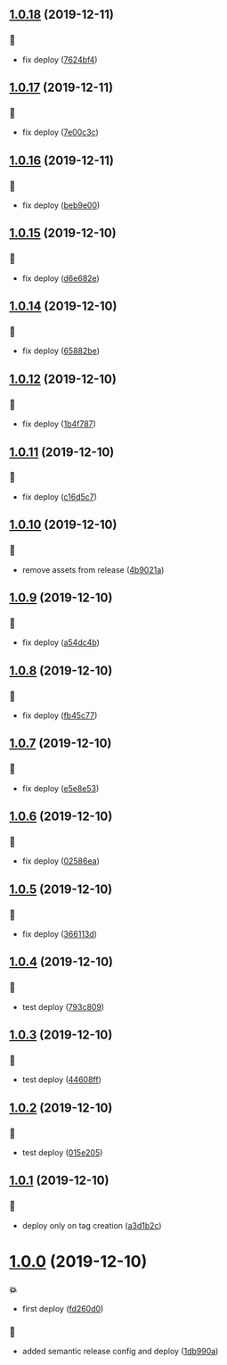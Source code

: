 ## [1.0.18](https://github.com/pouyio/twiso/compare/v1.0.17...v1.0.18) (2019-12-11)


### :rocket:

* fix deploy ([7624bf4](https://github.com/pouyio/twiso/commit/7624bf4d37a9167d994aec5e01419b3871f76af3))

## [1.0.17](https://github.com/pouyio/twiso/compare/v1.0.16...v1.0.17) (2019-12-11)


### :rocket:

* fix deploy ([7e00c3c](https://github.com/pouyio/twiso/commit/7e00c3c54e08ecd212d8a57a27cf10323af73707))

## [1.0.16](https://github.com/pouyio/twiso/compare/v1.0.15...v1.0.16) (2019-12-11)


### :rocket:

* fix deploy ([beb9e00](https://github.com/pouyio/twiso/commit/beb9e00f9674767442ff7f9a53659d92d905374a))

## [1.0.15](https://github.com/pouyio/twiso/compare/v1.0.14...v1.0.15) (2019-12-10)


### :rocket:

* fix deploy ([d6e682e](https://github.com/pouyio/twiso/commit/d6e682e9d87b944a052d43a0fbd801ee21741710))

## [1.0.14](https://github.com/pouyio/twiso/compare/v1.0.13...v1.0.14) (2019-12-10)


### :rocket:

* fix deploy ([65882be](https://github.com/pouyio/twiso/commit/65882be5328d34cc7a82692ab7f5431ad66eb0af))

## [1.0.12](https://github.com/pouyio/twiso/compare/v1.0.11...v1.0.12) (2019-12-10)


### :rocket:

* fix deploy ([1b4f787](https://github.com/pouyio/twiso/commit/1b4f7877cdc50981e045e693ab99e94176de9baf))

## [1.0.11](https://github.com/pouyio/twiso/compare/v1.0.10...v1.0.11) (2019-12-10)


### :rocket:

* fix deploy ([c16d5c7](https://github.com/pouyio/twiso/commit/c16d5c766b65224715445f2b578d7aa93008ea6b))

## [1.0.10](https://github.com/pouyio/twiso/compare/v1.0.9...v1.0.10) (2019-12-10)


### :rocket:

* remove assets from release ([4b9021a](https://github.com/pouyio/twiso/commit/4b9021a608546c6174b257d1772042a001691e64))

## [1.0.9](https://github.com/pouyio/twiso/compare/v1.0.8...v1.0.9) (2019-12-10)


### :rocket:

* fix deploy ([a54dc4b](https://github.com/pouyio/twiso/commit/a54dc4b9a14f7712039c049dd9d42ce6ab7a1a6e))

## [1.0.8](https://github.com/pouyio/twiso/compare/v1.0.7...v1.0.8) (2019-12-10)


### :rocket:

* fix deploy ([fb45c77](https://github.com/pouyio/twiso/commit/fb45c7745126a8c707d705b481bad07ad65d493e))

## [1.0.7](https://github.com/pouyio/twiso/compare/v1.0.6...v1.0.7) (2019-12-10)


### :rocket:

* fix deploy ([e5e8e53](https://github.com/pouyio/twiso/commit/e5e8e532da615a3d36dee70a0cc79642fa59544c))

## [1.0.6](https://github.com/pouyio/twiso/compare/v1.0.5...v1.0.6) (2019-12-10)


### :rocket:

* fix deploy ([02586ea](https://github.com/pouyio/twiso/commit/02586eaec6f6e7858b99c5a11b41639086765867))

## [1.0.5](https://github.com/pouyio/twiso/compare/v1.0.4...v1.0.5) (2019-12-10)


### :rocket:

* fix deploy ([366113d](https://github.com/pouyio/twiso/commit/366113d3b33d154a5b60c7cc0ad65b392f7e86c3))

## [1.0.4](https://github.com/pouyio/twiso/compare/v1.0.3...v1.0.4) (2019-12-10)


### :rocket:

* test deploy ([793c809](https://github.com/pouyio/twiso/commit/793c809ffc794672b325dbec5a9c78a7beb53c9d))

## [1.0.3](https://github.com/pouyio/twiso/compare/v1.0.2...v1.0.3) (2019-12-10)


### :rocket:

* test deploy ([44608ff](https://github.com/pouyio/twiso/commit/44608ff295db4db548cd051bea9ce41cdf535fc2))

## [1.0.2](https://github.com/pouyio/twiso/compare/v1.0.1...v1.0.2) (2019-12-10)


### :rocket:

* test deploy ([015e205](https://github.com/pouyio/twiso/commit/015e205fd530d2119f3ac5314719186ff777be4d))

## [1.0.1](https://github.com/pouyio/twiso/compare/v1.0.0...v1.0.1) (2019-12-10)


### :rocket:

* deploy only on tag creation ([a3d1b2c](https://github.com/pouyio/twiso/commit/a3d1b2c49f8ad8a11da5a23b258e873ebb55296b))

# [1.0.0](https://github.com/pouyio/twiso/compare/v0.1.0...v1.0.0) (2019-12-10)


### :boom:

* first deploy ([fd260d0](https://github.com/pouyio/twiso/commit/fd260d0b0066b8cea3acacc5aa6b99912964ebd1))

### :rocket:

* added semantic release config and deploy ([1db990a](https://github.com/pouyio/twiso/commit/1db990a7ef63dc2e1870a6c1aaf41fd910d0047e))
